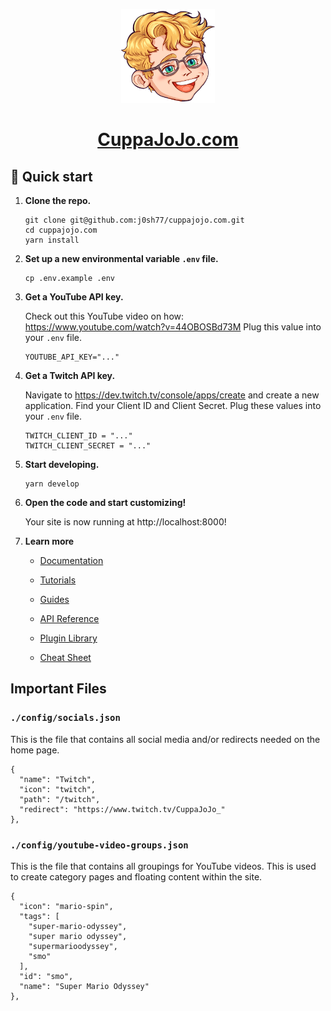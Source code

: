 <p align="center">
  <a href="https://www.cuppajojo.com" target="_blank">
    <img alt="CuppaJoJo" src="./src/images/jojo-head-small.png" width="150" />
  </a>
</p>
<h1 align="center">
  <a href="https://www.cuppajojo.com" target="_blank">
    CuppaJoJo.com
  </a>
</h1>

## 🚀 Quick start

1.  **Clone the repo.**

    ```shell
    git clone git@github.com:j0sh77/cuppajojo.com.git
    cd cuppajojo.com
    yarn install
    ```

2.  **Set up a new environmental variable `.env` file.**

    ```shell
    cp .env.example .env
    ```

3.  **Get a YouTube API key.**

    Check out this YouTube video on how: https://www.youtube.com/watch?v=44OBOSBd73M
    Plug this value into your `.env` file.

    ```
    YOUTUBE_API_KEY="..."
    ```

4.  **Get a Twitch API key.**

    Navigate to https://dev.twitch.tv/console/apps/create and create a new application.
    Find your Client ID and Client Secret.
    Plug these values into your `.env` file.

    ```
    TWITCH_CLIENT_ID = "..."
    TWITCH_CLIENT_SECRET = "..."
    ```

5.  **Start developing.**

    ```shell
    yarn develop
    ```

6.  **Open the code and start customizing!**

    Your site is now running at http://localhost:8000!

7.  **Learn more**

    - [Documentation](https://www.gatsbyjs.com/docs/?utm_source=starter&utm_medium=readme&utm_campaign=minimal-starter-ts)

    - [Tutorials](https://www.gatsbyjs.com/tutorial/?utm_source=starter&utm_medium=readme&utm_campaign=minimal-starter-ts)

    - [Guides](https://www.gatsbyjs.com/tutorial/?utm_source=starter&utm_medium=readme&utm_campaign=minimal-starter-ts)

    - [API Reference](https://www.gatsbyjs.com/docs/api-reference/?utm_source=starter&utm_medium=readme&utm_campaign=minimal-starter-ts)

    - [Plugin Library](https://www.gatsbyjs.com/plugins?utm_source=starter&utm_medium=readme&utm_campaign=minimal-starter-ts)

    - [Cheat Sheet](https://www.gatsbyjs.com/docs/cheat-sheet/?utm_source=starter&utm_medium=readme&utm_campaign=minimal-starter-ts)

## Important Files

### `./config/socials.json`

This is the file that contains all social media and/or redirects needed on the home page. 

```
{
  "name": "Twitch",
  "icon": "twitch",
  "path": "/twitch",
  "redirect": "https://www.twitch.tv/CuppaJoJo_"
},
```

### `./config/youtube-video-groups.json`

This is the file that contains all groupings for YouTube videos. This is used to create category pages and floating content within the site.

```
{
  "icon": "mario-spin",
  "tags": [
    "super-mario-odyssey",
    "super mario odyssey",
    "supermarioodyssey",
    "smo"
  ],
  "id": "smo",
  "name": "Super Mario Odyssey"
},
```